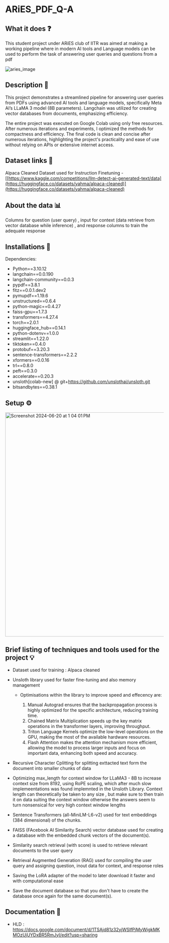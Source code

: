 # ARiES_PDF_Q-A
## What it does ❓
This student project under ARiES club of IITR was aimed at making a working pipeline where in modern AI tools and Language models can be used to perform the task of answering user queries and questions from a pdf

![aries_image](https://github.com/Swadesh06/ARiES_PDF_Q-A/assets/129365476/87a38342-8690-42fd-9981-02c83c9942e8)

## Description 📝

This project demonstrates a streamlined pipeline for answering user queries from PDFs using advanced AI tools and language models, specifically Meta AI’s LLaMA 3 model (8B parameters). Langchain was utilized for creating vector databases from documents, emphasizing efficiency.

The entire project was executed on Google Colab using only free resources. After numerous iterations and experiments, I optimized the methods for compactness and efficiency. The final code is clean and concise after numerous iterations, highlighting the project's practicality and ease of use without relying on APIs or extensive internet access.

## Dataset links 🔗
Alpaca Cleaned Dataset used for Instruction Finetuning - [[https://www.kaggle.com/competitions/llm-detect-ai-generated-text/data](https://huggingface.co/datasets/yahma/alpaca-cleaned)](https://huggingface.co/datasets/yahma/alpaca-cleaned)


## About the data 📊
Columns for question (user query) , input for context (data retrieve from vector database while inference) , and response columns to train the adequate response


## Installations 🔧

Dependencies:

- Python==3.10.12
- langchain==0.0.190
- langchain-community==0.0.3
- pypdf==3.8.1
- fitz==0.0.1.dev2
- pymupdf==1.19.6
- unstructured==0.6.4
- python-magic==0.4.27
- faiss-gpu==1.7.3
- transformers==4.27.4
- torch==2.0.1
- huggingface_hub==0.14.1
- python-dotenv==1.0.0
- streamlit==1.22.0
- tiktoken==0.4.0
- protobuf==3.20.3
- sentence-transformers==2.2.2
- xformers==0.0.16
- trl==0.8.0
- peft==0.3.0
- accelerate==0.20.3
- unsloth[colab-new] @ git+https://github.com/unslothai/unsloth.git
- bitsandbytes==0.38.1

## Setup ⚙️

<img width="709" alt="Screenshot 2024-06-20 at 1 04 01 PM" src="https://github.com/Swadesh06/ARiES_PDF_Q-A/assets/129365476/b60247b8-c0fe-4380-a9d5-800b40dfaabe">



## Brief listing of techniques and tools used for the project 💡

- Dataset used for training : Alpaca cleaned
- Unsloth library used for faster fine-tuning and also memory management
  - Optimisations within the library to improve speed and effecency are:
    
    1. Manual Autograd ensures that the backpropagation process is highly optimized for the specific architecture,               reducing training time.
    2. Chained Matrix Multiplication speeds up the key matrix operations in the transformer layers, improving throughput.
    3. Triton Language Kernels optimize the low-level operations on the GPU, making the most of the available hardware           resources.
    4. Flash Attention makes the attention mechanism more efficient, allowing the model to process larger inputs and             focus on important data, enhancing both speed and accuracy.

- Recursive Character Cplitting for splitting exttacted text form the document into smaller chunks of data
- Optimizing max_length for context window for LLaMA3 - 8B to increase context size from 8192, using RoPE scaling, which after much slow implemeentations was found implemnted in the Unsloth Library. Context length can theoretically be taken to any size , but make sure to then train it on data suiting the context window otherwise the answers seem to turn nonsensical for very high context window lengths
- Sentence Transformers (all-MiniLM-L6-v2) used for text embeddings (384 dimensional) of the chunks.
- FAISS (FAcebook AI Similarity Search) vector database used for creating a database with the embedded chunk vectors of   the document(s).
- Similarity search retrieval (with score) is used to retrieve relevant documents to the user query
- Retrieval Augmented Generation (RAG) used for compiling the user query and assigning question, inout data for context, and response roles
- Saving the LoRA adapter of the model to later download it faster and with computational ease
- Save the document database so that you don't have to create the database once again for the same document(s).

## Documentation 📑
- HLD : https://docs.google.com/document/d/1TSAjd81z32yjWSlfPjMyWigkMKMOzUjUYDxBR5RmJyI/edit?usp=sharing



